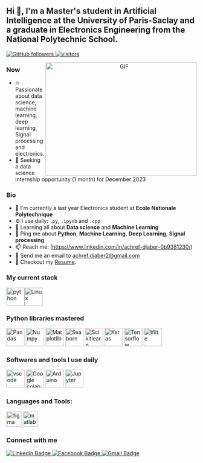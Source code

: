 ##  Hi 👋, I'm a Master's student in Artificial Intelligence at the University of Paris-Saclay and a graduate in Electronics Engineering from the National Polytechnic School.
<p align="left">
  <a href="https://github.com/Achrefdjaber?tab=followers">
    <img alt="GitHub followers" src="https://img.shields.io/github/followers/Achrefdjaber?color=green&logo=github">
  </a>
  <a href="https://github.com/Achrefdjaber/">
    <img src="https://komarev.com/ghpvc/?username=Achrefdjaber" alt="visitors" />
  </a>
</p>
<a target="_blank" align="center">
  <img align="right" top="500" height="300" width="400" alt="GIF" src="https://media.giphy.com/media/SWoSkN6DxTszqIKEqv/giphy.gif">
</a>

### Now
- :fire: Passionate about data science, machine learning, deep learning, Signal processing and electronics.
- :calendar: Seeking a data science internship opportunity (1 month) for December 2023

### Bio
- 🏢 I'm currently a last year  Electronics  student at **Ecole Nationale Polytechnique**
- ⚙️ I use daily: `.py`, `.ipynb` and `.cpp`
- 🌱 Learning all about **Data science** and **Machine Learning**
- 💬 Ping me about **Python**, **Machine Learning**, **Deep Learning**,  **Signal processing**
- 📫 Reach me: [https://www.linkedin.com/in/achref-djaber-0b9381230/)
- :email: Send me an email to achref.djaber2@gmail.com
- 📝 Checkout my [Resume](./file/mon-cv.pdf).

### My current stack
<img height="48" src="https://upload.wikimedia.org/wikipedia/commons/c/c3/Python-logo-notext.svg" alt="python"><img height="48" src="https://upload.wikimedia.org/wikipedia/commons/3/35/Tux.svg" alt="Linux">

### Python libraries mastered
<img height="48" src="https://upload.wikimedia.org/wikipedia/commons/thumb/2/22/Pandas_mark.svg/langfr-800px-Pandas_mark.svg.png" alt="Pandas"> <img height="48" src="https://upload.wikimedia.org/wikipedia/commons/3/31/NumPy_logo_2020.svg" alt="Numpy"> <img height="48" src="https://upload.wikimedia.org/wikipedia/commons/0/01/Created_with_Matplotlib-logo.svg" alt="Matplotlib"> <img height="48" src="https://user-images.githubusercontent.com/315810/92161415-9e357100-edfe-11ea-917d-f9e33fd60741.png" alt="Seaborn"> <img height="48" src="https://upload.wikimedia.org/wikipedia/commons/0/05/Scikit_learn_logo_small.svg" alt="Scikitlearn"> <img height="48" src="https://upload.wikimedia.org/wikipedia/commons/a/ae/Keras_logo.svg" alt="Keras"> <img height="48" src="https://upload.wikimedia.org/wikipedia/commons/2/2d/Tensorflow_logo.svg" alt="Tensorflow"> <img height="48" src="https://devzone.nordicsemi.com/cfs-filesystemfile/__key/communityserver-components-secureimagefileviewer/communityserver-blogs-components-weblogfiles-00-00-00-00-04/tensorflow_2D00_lite_2D00_logo_2D00_social.png_2D00_1060x400x2.png?_=637912379821557228" alt="tflite"> 

### Softwares and tools I use daily
<img height="48" src="https://upload.wikimedia.org/wikipedia/commons/9/9a/Visual_Studio_Code_1.35_icon.svg" alt="vscode">  <img height="48" src="https://upload.wikimedia.org/wikipedia/commons/d/d0/Google_Colaboratory_SVG_Logo.svg" alt="Google colab"> <img height="48" src="https://content.arduino.cc/brand/arduino-color.svg" alt="Arduino"> <img height="48" src="https://upload.wikimedia.org/wikipedia/commons/3/38/Jupyter_logo.svg" alt="Jupyter">

### Languages and Tools:
<p align="left"> <a href="https://www.figma.com/" target="_blank" rel="noreferrer"> <img src="https://www.vectorlogo.zone/logos/figma/figma-icon.svg" alt="figma" width="40" height="40"/> </a> <a href="https://www.mathworks.com/" target="_blank" rel="noreferrer"> <img src="https://upload.wikimedia.org/wikipedia/commons/2/21/Matlab_Logo.png" alt="matlab" width="40" height="40"/> </a> </p>


### Connect with me
<div id="social-media" style="text-align:left">
    <a href="https://www.linkedin.com/in/achref-djaber-0b9381230/">
        <img src="https://img.shields.io/badge/linkedin-%230077B5.svg?&style=for-the-badge&logo=linkedin&logoColor=white" alt="Linkedin Badge">
    </a>
    <a href="https://web.facebook.com/profile.php?id=100004097532754">
        <img src="https://img.shields.io/badge/Facebook-blue?style=for-the-badge&logo=facebook&logoColor=white" alt="Facebook Badge"/>
    </a>
    <a href="mailto:achrefdjaber2@gmail.com"> <img src="https://img.shields.io/badge/gmail-red?style=for-the-badge&logo=gmail&logoColor=white" alt="Gmail Badge"/></a>
</div>
